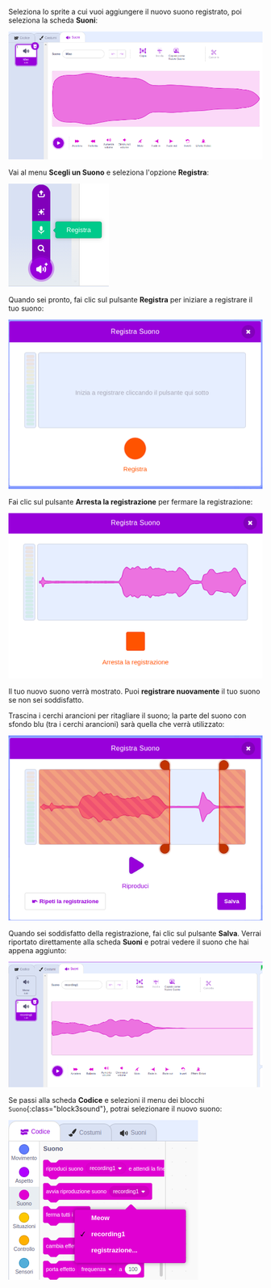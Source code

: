 Seleziona lo sprite a cui vuoi aggiungere il nuovo suono registrato, poi seleziona la scheda **Suoni**:

![La scheda Suoni si apre nell'editor Scratch.](images/sounds-tab.png)

Vai al menu **Scegli un Suono** e seleziona l'opzione **Registra**:

![Il menu 'Scegli un suono', con l'opzione 'Registra' evidenziata.](images/record-sound-button.png)

Quando sei pronto, fai clic sul pulsante **Registra** per iniziare a registrare il tuo suono:

![La finestra pop-up 'Registra audio' con il pulsante 'Registra'.](images/record-sound.png)

Fai clic sul pulsante **Arresta la registrazione** per fermare la registrazione:

![La finestra pop-up 'Registra audio' con il pulsante 'Ferma registrazione'.](images/stop-recording-sound.png)

Il tuo nuovo suono verrà mostrato. Puoi **registrare nuovamente** il tuo suono se non sei soddisfatto.

Trascina i cerchi arancioni per ritagliare il suono; la parte del suono con sfondo blu (tra i cerchi arancioni) sarà quella che verrà utilizzato:

![Il suono registrato per intero, con i cerchi arancioni regolati per mostrare solo parte del suono su uno sfondo blu. Il resto del suono si trova in un'area ombreggiata in arancione.](images/crop-your-sound.png)

Quando sei soddisfatto della registrazione, fai clic sul pulsante **Salva**. Verrai riportato direttamente alla scheda **Suoni** e potrai vedere il suono che hai appena aggiunto:

![La scheda Suoni, con recording1 visualizzata nell'elenco dei suoni.](images/new-sound-inserted.png)

Se passi alla scheda **Codice** e selezioni il menu dei blocchi `Suono`{:class="block3sound"}, potrai selezionare il nuovo suono:

![Il menu dei blocchi 'Suono', con recording1 disponibile all'interno dei blocchi.](images/sound-blocks-menu.png)


